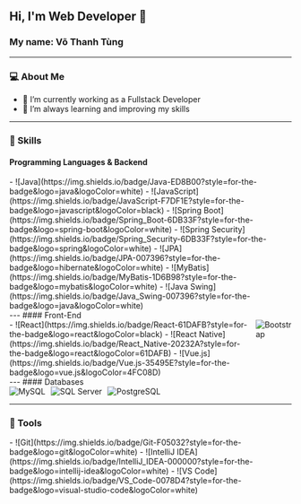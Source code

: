 ## Hi, I'm Web Developer 👋  
### My name: Võ Thanh Tùng  

---

### 💻 About Me  
- 🔭 I’m currently working as a Fullstack Developer  
- 🌱 I’m always learning and improving my skills  

---

### 🚀 Skills  

#### Programming Languages & Backend
<div style="display: flex; gap: 10px;">
- ![Java](https://img.shields.io/badge/Java-ED8B00?style=for-the-badge&logo=java&logoColor=white)  
- ![JavaScript](https://img.shields.io/badge/JavaScript-F7DF1E?style=for-the-badge&logo=javascript&logoColor=black)  
- ![Spring Boot](https://img.shields.io/badge/Spring_Boot-6DB33F?style=for-the-badge&logo=spring-boot&logoColor=white)  
- ![Spring Security](https://img.shields.io/badge/Spring_Security-6DB33F?style=for-the-badge&logo=spring&logoColor=white)  
- ![JPA](https://img.shields.io/badge/JPA-007396?style=for-the-badge&logo=hibernate&logoColor=white)  
- ![MyBatis](https://img.shields.io/badge/MyBatis-1D6B98?style=for-the-badge&logo=mybatis&logoColor=white)  
- ![Java Swing](https://img.shields.io/badge/Java_Swing-007396?style=for-the-badge&logo=java&logoColor=white)  
</div>
---
#### Front-End
<div style="display: flex; gap: 10px;">
  - ![React](https://img.shields.io/badge/React-61DAFB?style=for-the-badge&logo=react&logoColor=black)  
- ![React Native](https://img.shields.io/badge/React_Native-20232A?style=for-the-badge&logo=react&logoColor=61DAFB)  
- ![Vue.js](https://img.shields.io/badge/Vue.js-35495E?style=for-the-badge&logo=vue.js&logoColor=4FC08D)  
  <img src="https://img.shields.io/badge/Bootstrap-7952B3?style=for-the-badge&logo=bootstrap&logoColor=white" alt="Bootstrap">
</div>
---
#### Databases  
<div style="display: flex; gap: 10px;">
  <img src="https://img.shields.io/badge/MySQL-4479A1?style=for-the-badge&logo=mysql&logoColor=white" alt="MySQL">
  <img src="https://img.shields.io/badge/SQL_Server-CC2927?style=for-the-badge&logo=microsoft-sql-server&logoColor=white" alt="SQL Server">
  <img src="https://img.shields.io/badge/PostgreSQL-336791?style=for-the-badge&logo=postgresql&logoColor=white" alt="PostgreSQL">
</div>


---

### 🌟 Tools  
<div style="display: flex; gap: 10px;">
- ![Git](https://img.shields.io/badge/Git-F05032?style=for-the-badge&logo=git&logoColor=white)  
- ![IntelliJ IDEA](https://img.shields.io/badge/IntelliJ_IDEA-000000?style=for-the-badge&logo=intellij-idea&logoColor=white)  
- ![VS Code](https://img.shields.io/badge/VS_Code-0078D4?style=for-the-badge&logo=visual-studio-code&logoColor=white)  
</div>
